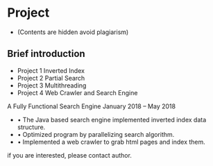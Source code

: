 # Project

* (Contents are hidden avoid plagiarism)

## Brief introduction
* Project 1 Inverted Index
* Project 2 Partial Search
* Project 3 Multithreading
* Project 4 Web Crawler and Search Engine

A Fully Functional Search Engine January 2018 – May 2018
* • The Java based search engine implemented inverted index data structure.
* • Optimized program by parallelizing search algorithm.
* • Implemented a web crawler to grab html pages and index them.

if you are interested, please contact author.
